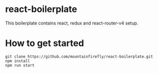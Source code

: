 # react-boilerplate
This boilerplate contains react, redux and react-router-v4 setup.


# How to get started
```
git clone https://github.com/mountainfirefly/react-boilerplate.git
npm install
npm run start
```

